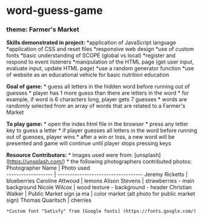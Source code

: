 # word-guess-game
### theme: Farmer's Market

**Skills demonstrated in project:**
    *application of JavaScript language
    *application of CSS and reset files
    *responsive web design
    *use of custom fonts
    *basic understanding of SCOPE (global vs local)
    *register and respond to event listeners
    *manipulation of the HTML page (get user input, evaluate input, update HTML page)
    *use a random generator function
    *use of website as an educational vehicle for basic nutrition education
    
**Goal of game:**
    * guess all letters in the hidden word before running out of guesses
    * player has 1 more guess than there are letters in the word
        * for example, if word is 6 characters long, player gets 7 guesses
    * words are randomly selected from an array of words that are related to a Farmer's Market

**To play game:**
    * open the index.html file in the browser
    * press any letter key to guess a letter
    * if player guesses all letters in the word before running out of guesses, player wins
    * after a win or loss, a new word will be presented and game will continue until player stops pressing keys

**Resource Contributors:**
    * Images used were from: [unsplash] (https://unsplash.com/)
    * the following photographers contributed photos:
    Photographer Name   |            Photo used  
    ------------------- | -----------------------------------
        Jeremy Ricketts | blueberries 
        Caroline Attwood | lemons
        Alison Stevens | strawberries - main background 
        Nicole Wilcox | wood texture - background - header
        Christian Walker | Public Market sign
        ja ma | color market (alt photo for public market sign)
        Thomas Quaritsch | cherries

    *Custom font "Satisfy" from [Google fonts] (https://fonts.google.com/)


